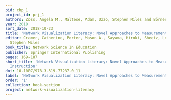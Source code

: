 ```yaml
---
pid: chp_1
project_id: prj_1
authors: Zoss, Angela M., Maltese, Adam, Uzzo, Stephen Miles and Börner, Katy
year: 2018
sort_date: 2018-10-23
title: 'Network Visualization Literacy: Novel Approaches to Measurement and Instruction'
editor: Cramer, Catherine, Porter, Mason A., Sayama, Hiroki, Sheetz, Lori and Uzzo,
  Stephen Miles
book_title: Network Science In Education
publisher: Springer International Publishing
pages: 169-187
short_title: 'Network Visualization Literacy: Novel Approaches to Measurement and
  Instruction'
doi: 10.1007/978-3-319-77237-0_11
label: 'Network Visualization Literacy: Novel Approaches to Measurement and Instruction'
order: '1'
collection: book-section
project: network-visualization-literacy
---
```


